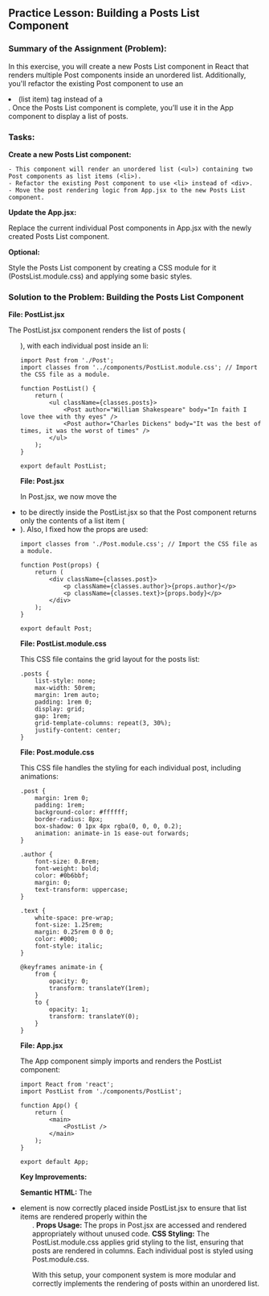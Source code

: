 ## Practice Lesson: Building a Posts List Component

### Summary of the Assignment (Problem):

In this exercise, you will create a new Posts List component in React that renders multiple Post components inside an unordered list. Additionally, you'll refactor the existing Post component to use an <li> (list item) tag instead of a <div>. Once the Posts List component is complete, you’ll use it in the App component to display a list of posts.

### Tasks:

**Create a new Posts List component:**

```
- This component will render an unordered list (<ul>) containing two Post components as list items (<li>).
- Refactor the existing Post component to use <li> instead of <div>.
- Move the post rendering logic from App.jsx to the new Posts List component.
```

**Update the App.jsx:**

Replace the current individual Post components in App.jsx with the newly created Posts List component.

**Optional:**

Style the Posts List component by creating a CSS module for it (PostsList.module.css) and applying some basic styles.

### Solution to the Problem: Building the Posts List Component

**File: PostList.jsx**

The PostList.jsx component renders the list of posts (<ul>), with each individual post inside an li:

```
import Post from './Post'; 
import classes from '../components/PostList.module.css'; // Import the CSS file as a module.

function PostList() {
    return (
        <ul className={classes.posts}>
            <Post author="William Shakespeare" body="In faith I love thee with thy eyes" />
            <Post author="Charles Dickens" body="It was the best of times, it was the worst of times" />
        </ul>
    );
}

export default PostList;
```

**File: Post.jsx**

In Post.jsx, we now move the <li> to be directly inside the PostList.jsx so that the Post component returns only the contents of a list item (<li>). Also, I fixed how the props are used:

```
import classes from './Post.module.css'; // Import the CSS file as a module.

function Post(props) {
    return (
        <div className={classes.post}>
            <p className={classes.author}>{props.author}</p>
            <p className={classes.text}>{props.body}</p>
        </div>
    );
}

export default Post;
```

**File: PostList.module.css**

This CSS file contains the grid layout for the posts list:

```
.posts {
    list-style: none;
    max-width: 50rem;
    margin: 1rem auto;
    padding: 1rem 0;
    display: grid;
    gap: 1rem;
    grid-template-columns: repeat(3, 30%);
    justify-content: center;
}
```

**File: Post.module.css**

This CSS file handles the styling for each individual post, including animations:

```
.post {
    margin: 1rem 0;
    padding: 1rem;
    background-color: #ffffff;
    border-radius: 8px;
    box-shadow: 0 1px 4px rgba(0, 0, 0, 0.2);
    animation: animate-in 1s ease-out forwards;
}

.author {
    font-size: 0.8rem;
    font-weight: bold;
    color: #0b6bbf;
    margin: 0;
    text-transform: uppercase;
}

.text {
    white-space: pre-wrap;
    font-size: 1.25rem;
    margin: 0.25rem 0 0 0;
    color: #000;
    font-style: italic;
}

@keyframes animate-in {
    from {
        opacity: 0;
        transform: translateY(1rem);
    }
    to {
        opacity: 1;
        transform: translateY(0);
    }
}
```

**File: App.jsx**

The App component simply imports and renders the PostList component:

```
import React from 'react';
import PostList from './components/PostList';

function App() {
    return (
        <main>
            <PostList />
        </main>
    );
}

export default App;
```

**Key Improvements:**

**Semantic HTML:** The <li> element is now correctly placed inside PostList.jsx to ensure that list items are rendered properly within the <ul>.
**Props Usage:** The props in Post.jsx are accessed and rendered appropriately without unused code.
**CSS Styling:** The PostList.module.css applies grid styling to the list, ensuring that posts are rendered in columns. Each individual post is styled using Post.module.css.

With this setup, your component system is more modular and correctly implements the rendering of posts within an unordered list.